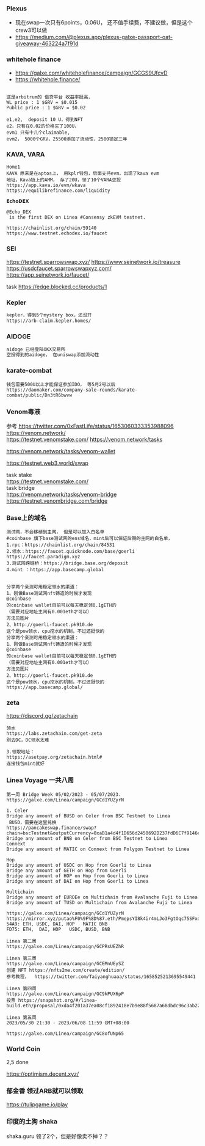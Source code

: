 ### Plexus
* 现在swap一次只有6points，0.06U， 还不值手续费，不建议做，但是这个crew3可以做
* https://medium.com/@plexus.app/plexus-galxe-passport-oat-giveaway-463224a7f91d


### whitehole finance

*  https://galxe.com/whiteholefinance/campaign/GCGS9UfcvD  
*  https://whitehole.finance/
```

这是arbitrum的 借贷平台 收益率挺高，  
WL price : 1 $GRV = $0.015 
Public price : 1 $GRV = $0.02 

e1,e2,  deposit 10 U，得到NFT
e2，只有在0.02的价格买了100U，
evm1 只有十几个claimable,
evm2， 5000个GRV，25500添加了流动性，2500锁定三年
```

### KAVA, VARA
```
Home1
KAVA 原来是在aptos上， 用kplr钱包，后面支持evm，出现了kava evm
地址，Kava链上的AMM， 存了20U，领了10个VARA空投	
https://app.kava.io/evm/wkava	
https://equilibrefinance.com/liquidity	
```
```
𝗘𝗰𝗵𝗼𝗗𝗘𝗫

@Echo_DEX
 is the first DEX on Linea #Consensy zkEVM testnet.
 
https://chainlist.org/chain/59140
https://www.testnet.echodex.io/faucet
```


### SEI
https://testnet.sparrowswap.xyz/
https://www.seinetwork.io/treasure
https://usdcfaucet.sparrowswapxyz.com/  
https://app.seinetwork.io/faucet/  

task
https://edge.blocked.cc/products/1


### Kepler
```bash
kepler，得到5个mystery box，还没开
https://arb-claim.kepler.homes/
```

### AIDOGE 
```bash
aidoge 已经登陆OKX交易所
空投得到的aidoge， 在uniswap添加流动性
```
### karate-combat
```
钱包需要500U以上才能保证参加IDO， 等5月2号以后
https://daomaker.com/company-sale-rounds/karate-combat/public/Dn3tR6bwvw
```
### Venom毒液
参考 https://twitter.com/0xFastLife/status/1653060333353988096  
https://venom.network/  
https://testnet.venomstake.com/
https://venom.network/tasks  

https://venom.network/tasks/venom-wallet

https://testnet.web3.world/swap  

task stake  
https://testnet.venomstake.com/  
task bridge   
https://venom.network/tasks/venom-bridge  
https://testnet.venombridge.com/bridge  
### Base上的域名

```
测试网，不会移植到主网， 但是可以加入白名单
#coinbase 旗下base测试网的ens域名，mint后可以保证后期的主网的白名单，
1.rpc：https://chainlist.org/chain/84531
2.领水：https://faucet.quicknode.com/base/goerli
https://faucet.paradigm.xyz 
3.测试网跨链桥：https://bridge.base.org/deposit
4.mint ：https://app.basecamp.global


分享两个亲测可用稳定领水的渠道：
1、刚做Base测试网nft铸造的时候才发现
@coinbase
的coinbase wallet目前可以每天稳定领0.1gETH的
（需要对应地址主网有0.001eth才可以）
方法见图片
2、http://goerli-faucet.pk910.de
这个是pow领水，cpu挖水的机制，不过还挺快的
分享两个亲测可用稳定领水的渠道：
1、刚做Base测试网nft铸造的时候才发现
@coinbase
的coinbase wallet目前可以每天稳定领0.1gETH的
（需要对应地址主网有0.001eth才可以）
方法见图片
2、http://goerli-faucet.pk910.de
这个是pow领水，cpu挖水的机制，不过还挺快的
https://app.basecamp.global/
```
### zeta
https://discord.gg/zetachain
```
领水
https://labs.zetachain.com/get-zeta
别去DC，DC领水太难

3.领取地址：
https://asetpay.org/zetachain.html#
连接钱包mint就好
```

### Linea  Voyage 一共八周
```
第一周 Bridge Week 05/02/2023 - 05/07/2023.   
https://galxe.com/Linea/campaign/GCd1YUZyrN  

1. Celer
Bridge any amount of BUSD on Celer from BSC Testnet to Linea
 BUSD，需要在这里兑换  
https://pancakeswap.finance/swap?chain=bscTestnet&outputCurrency=0xaB1a4d4f1D656d2450692D237fdD6C7f9146e814  
Bridge any amount of BNB on Celer from BSC Testnet to Linea
Connext
Bridge any amount of MATIC on Connext from Polygon Testnet to Linea

Hop
Bridge any amount of USDC on Hop from Goerli to Linea
Bridge any amount of GETH on Hop from Goerli
Bridge any amount of HOP on Hop from Goerli to Linea
Bridge any amount of DAI on Hop from Goerli to Linea

Multichain
Bridge any amount of EUROEe on Multichain from Avalanche Fuji to Linea
Bridge any amount of TUSD on Multichain from Avalanche Fuji to Linea

https://galxe.com/Linea/campaign/GCd1YUZyrN
https://mirror.xyz/putao%F0%9F%8D%87.eth/PmepsYI8k4ir4mLJo3FgtOqc75SFxd9sYZ4f2YYBO3I   
54A9: ETH, USDC, DAI, HOP   MATIC BNB
FD75: ETH,  DAI, HOP   USDC, BUSD, BNB

```
```
Linea 第二周  
https://galxe.com/Linea/campaign/GCPRsUEZhR  
```
```
Linea 第三周  
https://galxe.com/Linea/campaign/GCEMnUEySZ   
创建 NFT https://nfts2me.com/create/edition/
参考教程，  https://twitter.com/Taiyanghuaaa/status/1658525213695549441
```
```
Linea 第四周
https://galxe.com/Linea/campaign/GC9kPUX6pP
投票 https://snapshot.org/#/linea-build.eth/proposal/0xda4f201a37ea08cf1892418e7b9e88f5687a68dbdc96c3ab22abaa1c7244648e
```
```
Linea 第五周
2023/05/30 21:30 - 2023/06/08 11:59 GMT+08:00

https://galxe.com/Linea/campaign/GC8ofUNp65
```
###  World Coin
2,5 done   

https://optimism.decent.xyz/  

### 郁金香 领过ARB就可以领取
https://tulipgame.io/play  

### 印度的土狗 shaka
shaka.guru 领了2个，但是好像卖不掉？？   
